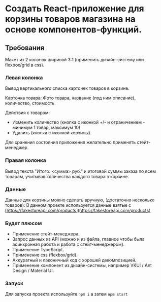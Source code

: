 # Создать React-приложение для корзины товаров магазина на основе компонентов-функций.

## Требования

Макет из 2 колонок шириной 3:1 (применить дизайн-систему или flexbox/grid в css).

### Левая колонка

Вывод вертикального списка карточек товаров в корзине.

Карточка товара:
Фото товара, название (под ним описание), количество, стоимость.

Действия с товаром:
- Изменить количество (кнопка с иконкой +/- и ограничением - минимум 1 товар, максимум 10)
- Удалить (кнопка с иконкой корзины).

  
Для хранения состояния приложения желательно  применять стейт-менеджер.

### Правая колонка

Вывод текста "Итого: <сумма> руб." и итоговой суммы заказа по всем товарам, учитывая количества каждого товара в корзине.

### Данные

Данные для корзины можно сделать вручную, (достаточно несколько товаров):
В данном проекте используется данные взятые с [https://fakestoreapi.com/products](https://fakestoreapi.com/products)

### Будет плюсом

- Применение стейт-менеджера.
- Запрос данных из API (можно и из файла, главное чтобы была асинхронная работа и работа с стейт-менеджером).
- Применение TypeScript.
- Применение css (flexbox/grid).
- Аккуратный и лаконичный код с хорошей декомпозицией.
- Применение компонент из дизайн-системы, например VKUI / Ant Design / Material UI.

### Запуск

Для запуска проекта используйте ```npm i``` а затем ```npm start```


